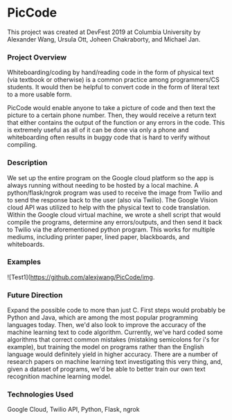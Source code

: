 # PicCode

This project was created at DevFest 2019 at Columbia University by Alexander Wang, Ursula Ott, Joheen Chakraborty, and Michael Jan.

### Project Overview
Whiteboarding/coding by hand/reading code in the form of physical text (via textbook or otherwise) is a common practice among programmers/CS students. It would then be helpful to convert code in the form of literal text to a more usable form.

PicCode would enable anyone to take a picture of code and then text the picture to a certain phone number. Then, they would receive a return text that either contains the output of the function or any errors in the code. This is extremely useful as all of it can be done via only a phone and whiteboarding often results in buggy code that is hard to verify without compiling. 

### Description
We set up the entire program on the Google cloud platform so the app is always running without needing to be hosted by a local machine. A python/flask/ngrok program was used to receive the image from Twilio and to send the response back to the user (also via Twilio). The Google Vision cloud API was utilized to help with the physical text to code translation. Within the Google cloud virtual machine, we wrote a shell script that would compile the programs, determine any errors/outputs, and then send it back to Twilio via the aforementioned python program. This works for multiple mediums, including printer paper, lined paper, blackboards, and whiteboards.

### Examples
![Test1](https://github.com/alexjwang/PicCode/img.

### Future Direction
Expand the possible code to more than just C. First steps would probably be Python and Java, which are among the most popular programming languages today. Then, we'd also look to improve the accuracy of the machine learning text to code algorithm. Currently, we've hard coded some algorithms that correct common mistakes (mistaking semicolons for i's for example), but training the model on programs rather than the English language would definitely yield in higher accuracy. There are a number of research papers on machine learning text investigating this very thing, and, given a dataset of programs, we'd be able to  better train our own text recognition machine learning model.

### Technologies Used
Google Cloud, Twilio API, Python, Flask, ngrok

